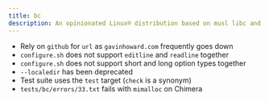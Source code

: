 ```yaml
---
title: bc
description: An opinionated Linux® distribution based on musl libc and toybox
---
```


- Rely on `github` for `url` as `gavinhoward.com` frequently goes down
- `configure.sh` does not support `editline` and `readline` together
- `configure.sh` does not support short and long option types together
- `--localedir` has been deprecated
- Test suite uses the `test` target (`check` is a synonym)
- `tests/bc/errors/33.txt` fails with `mimalloc` on Chimera
